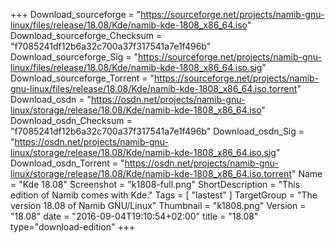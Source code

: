 +++
Download_sourceforge = "https://sourceforge.net/projects/namib-gnu-linux/files/release/18.08/Kde/namib-kde-1808_x86_64.iso"
Download_sourceforge_Checksum = "f7085241df12b6a32c700a37f317541a7e1f496b"
Download_sourceforge_Sig = "https://sourceforge.net/projects/namib-gnu-linux/files/release/18.08/Kde/namib-kde-1808_x86_64.iso.sig"
Download_sourceforge_Torrent = "https://sourceforge.net/projects/namib-gnu-linux/files/release/18.08/Kde/namib-kde-1808_x86_64.iso.torrent"
Download_osdn = "https://osdn.net/projects/namib-gnu-linux/storage/release/18.08/Kde/namib-kde-1808_x86_64.iso"
Download_osdn_Checksum = "f7085241df12b6a32c700a37f317541a7e1f496b"
Download_osdn_Sig = "https://osdn.net/projects/namib-gnu-linux/storage/release/18.08/Kde/namib-kde-1808_x86_64.iso.sig"
Download_osdn_Torrent = "https://osdn.net/projects/namib-gnu-linux/storage/release/18.08/Kde/namib-kde-1808_x86_64.iso.torrent"
Name = "Kde 18.08"
Screenshot = "k1808-full.png"
ShortDescription = "This edition of Namib comes with Kde."
Tags = [ "lastest" ]
TargetGroup = "The version 18.08 of Namib GNU/Linux"
Thumbnail = "k1808.png"
Version = "18.08"
date = "2016-09-04T19:10:54+02:00"
title = "18.08"
type="download-edition"
+++
